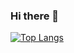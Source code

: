 ### Hi there 👋

[![Top Langs](https://github-readme-stats.vercel.app/api/top-langs/?username=anuraghazra&bg_color=45,red,blue&langs_count=6&layout=compact&hide=rust,go,GLSL,shell)](https://github.com/anuraghazra/github-readme-stats)



<!--
**js567/js567** is a ✨ _special_ ✨ repository because its `README.md` (this file) appears on your GitHub profile.

Here are some ideas to get you started:

- 🔭 I’m currently working on ...
- 🌱 I’m currently learning ...
- 👯 I’m looking to collaborate on ...
- 🤔 I’m looking for help with ...
- 💬 Ask me about ...
- 📫 How to reach me: ...
- 😄 Pronouns: ...
- ⚡ Fun fact: ...
-->
